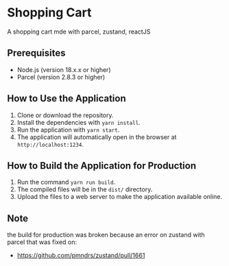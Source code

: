 # Shopping Cart

A shopping cart mde with parcel, zustand, reactJS

## Prerequisites

- Node.js (version 18.x.x or higher)
- Parcel (version 2.8.3 or higher)

## How to Use the Application

1. Clone or download the repository.
2. Install the dependencies with `yarn install`.
3. Run the application with `yarn start`.
4. The application will automatically open in the browser at `http://localhost:1234`.

## How to Build the Application for Production

1. Run the command `yarn run build`.
2. The compiled files will be in the `dist/` directory.
3. Upload the files to a web server to make the application available online.

## Note
the build for production was broken because an error on zustand with parcel that was fixed on:
- https://github.com/pmndrs/zustand/pull/1661